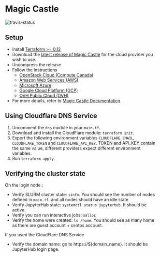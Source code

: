 # Magic Castle

![travis-status](https://travis-ci.com/ComputeCanada/magic_castle.svg?branch=master)

## Setup

- Install [Terraform >= 0.12](https://www.terraform.io/downloads.html)
- Download the [latest release of Magic Castle](https://github.com/ComputeCanada/magic_castle/releases) for the cloud provider you wish to use.
- Uncompress the release
- Follow the instructions 
  - [OpenStack Cloud (Compute Canada)](openstack/README.md)
  - [Amazon Web Services (AWS)](aws/README.md)
  - [Microsoft Azure](azure/README.md)
  - [Google Cloud Platform (GCP)](gcp/README.md)
  - [OVH Public Cloud (OVH)](ovh/README.md)
- For more details, refer to [Magic Castle Documentation](docs)

## Using Cloudflare DNS Service

1. Uncomment the `dns` module in your `main.tf`.
2. Download and install the CloudFlare module: `terraform init`.
2. Export the following environment variables `CLOUDFLARE_EMAIL`, `CLOUDFLARE_TOKEN` and `CLOUDFLARE_API_KEY`. TOKEN and API_KEY contain the same value, different providers expect different environment variables.
3. Run `terraform apply`.

## Verifying the cluster state

On the login node :
- Verify SLURM cluster state: `sinfo`. You should see the number of nodes defined in `main.tf`.
and all nodes should have an idle state.
- Verify JupyterHub state: `systemctl status jupyterhub`. It should be active.
- Verify you can run interactive jobs: `salloc`
- Verify the home were created: `ls /home`. You should see as many home as there are guest account + centos account.

If you used the CloudFlare DNS Service
- Verify the domain name: go to https://${domain_name}. It should be JupyterHub login page.
